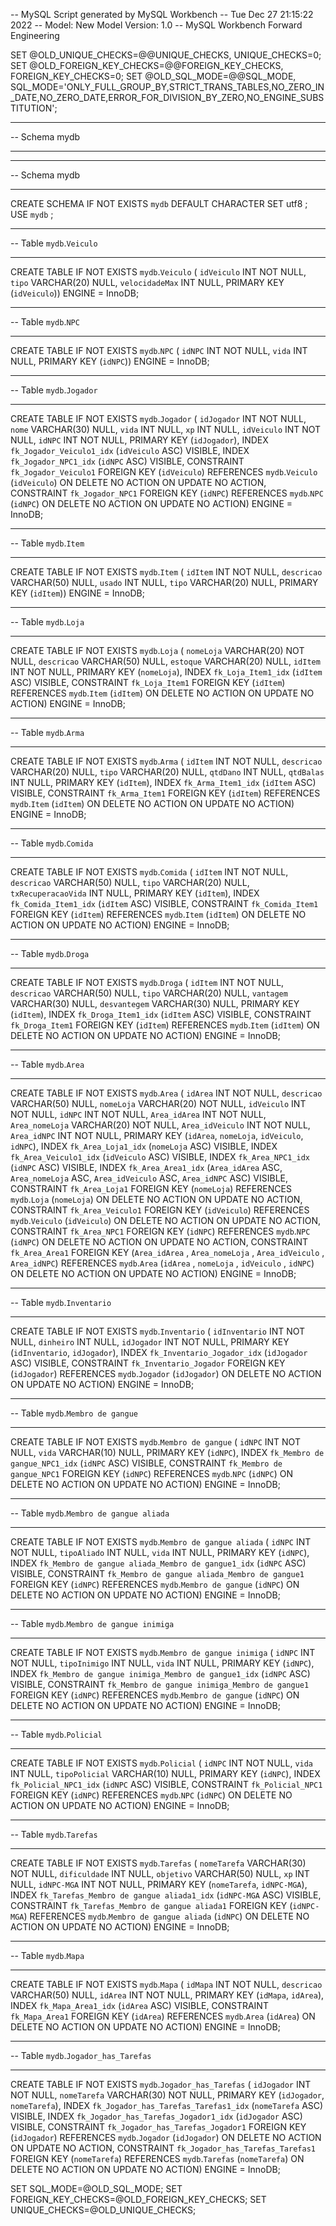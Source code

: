 -- MySQL Script generated by MySQL Workbench
-- Tue Dec 27 21:15:22 2022
-- Model: New Model    Version: 1.0
-- MySQL Workbench Forward Engineering

SET @OLD_UNIQUE_CHECKS=@@UNIQUE_CHECKS, UNIQUE_CHECKS=0;
SET @OLD_FOREIGN_KEY_CHECKS=@@FOREIGN_KEY_CHECKS, FOREIGN_KEY_CHECKS=0;
SET @OLD_SQL_MODE=@@SQL_MODE, SQL_MODE='ONLY_FULL_GROUP_BY,STRICT_TRANS_TABLES,NO_ZERO_IN_DATE,NO_ZERO_DATE,ERROR_FOR_DIVISION_BY_ZERO,NO_ENGINE_SUBSTITUTION';

-- -----------------------------------------------------
-- Schema mydb
-- -----------------------------------------------------

-- -----------------------------------------------------
-- Schema mydb
-- -----------------------------------------------------
CREATE SCHEMA IF NOT EXISTS `mydb` DEFAULT CHARACTER SET utf8 ;
USE `mydb` ;

-- -----------------------------------------------------
-- Table `mydb`.`Veiculo`
-- -----------------------------------------------------
CREATE TABLE IF NOT EXISTS `mydb`.`Veiculo` (
  `idVeiculo` INT NOT NULL,
  `tipo` VARCHAR(20) NULL,
  `velocidadeMax` INT NULL,
  PRIMARY KEY (`idVeiculo`))
ENGINE = InnoDB;


-- -----------------------------------------------------
-- Table `mydb`.`NPC`
-- -----------------------------------------------------
CREATE TABLE IF NOT EXISTS `mydb`.`NPC` (
  `idNPC` INT NOT NULL,
  `vida` INT NULL,
  PRIMARY KEY (`idNPC`))
ENGINE = InnoDB;


-- -----------------------------------------------------
-- Table `mydb`.`Jogador`
-- -----------------------------------------------------
CREATE TABLE IF NOT EXISTS `mydb`.`Jogador` (
  `idJogador` INT NOT NULL,
  `nome` VARCHAR(30) NULL,
  `vida` INT NULL,
  `xp` INT NULL,
  `idVeiculo` INT NOT NULL,
  `idNPC` INT NOT NULL,
  PRIMARY KEY (`idJogador`),
  INDEX `fk_Jogador_Veiculo1_idx` (`idVeiculo` ASC) VISIBLE,
  INDEX `fk_Jogador_NPC1_idx` (`idNPC` ASC) VISIBLE,
  CONSTRAINT `fk_Jogador_Veiculo1`
    FOREIGN KEY (`idVeiculo`)
    REFERENCES `mydb`.`Veiculo` (`idVeiculo`)
    ON DELETE NO ACTION
    ON UPDATE NO ACTION,
  CONSTRAINT `fk_Jogador_NPC1`
    FOREIGN KEY (`idNPC`)
    REFERENCES `mydb`.`NPC` (`idNPC`)
    ON DELETE NO ACTION
    ON UPDATE NO ACTION)
ENGINE = InnoDB;


-- -----------------------------------------------------
-- Table `mydb`.`Item`
-- -----------------------------------------------------
CREATE TABLE IF NOT EXISTS `mydb`.`Item` (
  `idItem` INT NOT NULL,
  `descricao` VARCHAR(50) NULL,
  `usado` INT NULL,
  `tipo` VARCHAR(20) NULL,
  PRIMARY KEY (`idItem`))
ENGINE = InnoDB;


-- -----------------------------------------------------
-- Table `mydb`.`Loja`
-- -----------------------------------------------------
CREATE TABLE IF NOT EXISTS `mydb`.`Loja` (
  `nomeLoja` VARCHAR(20) NOT NULL,
  `descricao` VARCHAR(50) NULL,
  `estoque` VARCHAR(20) NULL,
  `idItem` INT NOT NULL,
  PRIMARY KEY (`nomeLoja`),
  INDEX `fk_Loja_Item1_idx` (`idItem` ASC) VISIBLE,
  CONSTRAINT `fk_Loja_Item1`
    FOREIGN KEY (`idItem`)
    REFERENCES `mydb`.`Item` (`idItem`)
    ON DELETE NO ACTION
    ON UPDATE NO ACTION)
ENGINE = InnoDB;


-- -----------------------------------------------------
-- Table `mydb`.`Arma`
-- -----------------------------------------------------
CREATE TABLE IF NOT EXISTS `mydb`.`Arma` (
  `idItem` INT NOT NULL,
  `descricao` VARCHAR(20) NULL,
  `tipo` VARCHAR(20) NULL,
  `qtdDano` INT NULL,
  `qtdBalas` INT NULL,
  PRIMARY KEY (`idItem`),
  INDEX `fk_Arma_Item1_idx` (`idItem` ASC) VISIBLE,
  CONSTRAINT `fk_Arma_Item1`
    FOREIGN KEY (`idItem`)
    REFERENCES `mydb`.`Item` (`idItem`)
    ON DELETE NO ACTION
    ON UPDATE NO ACTION)
ENGINE = InnoDB;


-- -----------------------------------------------------
-- Table `mydb`.`Comida`
-- -----------------------------------------------------
CREATE TABLE IF NOT EXISTS `mydb`.`Comida` (
  `idItem` INT NOT NULL,
  `descricao` VARCHAR(50) NULL,
  `tipo` VARCHAR(20) NULL,
  `txRecuperacaoVida` INT NULL,
  PRIMARY KEY (`idItem`),
  INDEX `fk_Comida_Item1_idx` (`idItem` ASC) VISIBLE,
  CONSTRAINT `fk_Comida_Item1`
    FOREIGN KEY (`idItem`)
    REFERENCES `mydb`.`Item` (`idItem`)
    ON DELETE NO ACTION
    ON UPDATE NO ACTION)
ENGINE = InnoDB;


-- -----------------------------------------------------
-- Table `mydb`.`Droga`
-- -----------------------------------------------------
CREATE TABLE IF NOT EXISTS `mydb`.`Droga` (
  `idItem` INT NOT NULL,
  `descricao` VARCHAR(50) NULL,
  `tipo` VARCHAR(20) NULL,
  `vantagem` VARCHAR(30) NULL,
  `desvantegem` VARCHAR(30) NULL,
  PRIMARY KEY (`idItem`),
  INDEX `fk_Droga_Item1_idx` (`idItem` ASC) VISIBLE,
  CONSTRAINT `fk_Droga_Item1`
    FOREIGN KEY (`idItem`)
    REFERENCES `mydb`.`Item` (`idItem`)
    ON DELETE NO ACTION
    ON UPDATE NO ACTION)
ENGINE = InnoDB;


-- -----------------------------------------------------
-- Table `mydb`.`Area`
-- -----------------------------------------------------
CREATE TABLE IF NOT EXISTS `mydb`.`Area` (
  `idArea` INT NOT NULL,
  `descricao` VARCHAR(50) NULL,
  `nomeLoja` VARCHAR(20) NOT NULL,
  `idVeiculo` INT NOT NULL,
  `idNPC` INT NOT NULL,
  `Area_idArea` INT NOT NULL,
  `Area_nomeLoja` VARCHAR(20) NOT NULL,
  `Area_idVeiculo` INT NOT NULL,
  `Area_idNPC` INT NOT NULL,
  PRIMARY KEY (`idArea`, `nomeLoja`, `idVeiculo`, `idNPC`),
  INDEX `fk_Area_Loja1_idx` (`nomeLoja` ASC) VISIBLE,
  INDEX `fk_Area_Veiculo1_idx` (`idVeiculo` ASC) VISIBLE,
  INDEX `fk_Area_NPC1_idx` (`idNPC` ASC) VISIBLE,
  INDEX `fk_Area_Area1_idx` (`Area_idArea` ASC, `Area_nomeLoja` ASC, `Area_idVeiculo` ASC, `Area_idNPC` ASC) VISIBLE,
  CONSTRAINT `fk_Area_Loja1`
    FOREIGN KEY (`nomeLoja`)
    REFERENCES `mydb`.`Loja` (`nomeLoja`)
    ON DELETE NO ACTION
    ON UPDATE NO ACTION,
  CONSTRAINT `fk_Area_Veiculo1`
    FOREIGN KEY (`idVeiculo`)
    REFERENCES `mydb`.`Veiculo` (`idVeiculo`)
    ON DELETE NO ACTION
    ON UPDATE NO ACTION,
  CONSTRAINT `fk_Area_NPC1`
    FOREIGN KEY (`idNPC`)
    REFERENCES `mydb`.`NPC` (`idNPC`)
    ON DELETE NO ACTION
    ON UPDATE NO ACTION,
  CONSTRAINT `fk_Area_Area1`
    FOREIGN KEY (`Area_idArea` , `Area_nomeLoja` , `Area_idVeiculo` , `Area_idNPC`)
    REFERENCES `mydb`.`Area` (`idArea` , `nomeLoja` , `idVeiculo` , `idNPC`)
    ON DELETE NO ACTION
    ON UPDATE NO ACTION)
ENGINE = InnoDB;


-- -----------------------------------------------------
-- Table `mydb`.`Inventario`
-- -----------------------------------------------------
CREATE TABLE IF NOT EXISTS `mydb`.`Inventario` (
  `idInventario` INT NOT NULL,
  `dinheiro` INT NULL,
  `idJogador` INT NOT NULL,
  PRIMARY KEY (`idInventario`, `idJogador`),
  INDEX `fk_Inventario_Jogador_idx` (`idJogador` ASC) VISIBLE,
  CONSTRAINT `fk_Inventario_Jogador`
    FOREIGN KEY (`idJogador`)
    REFERENCES `mydb`.`Jogador` (`idJogador`)
    ON DELETE NO ACTION
    ON UPDATE NO ACTION)
ENGINE = InnoDB;


-- -----------------------------------------------------
-- Table `mydb`.`Membro de gangue`
-- -----------------------------------------------------
CREATE TABLE IF NOT EXISTS `mydb`.`Membro de gangue` (
  `idNPC` INT NOT NULL,
  `vida` VARCHAR(10) NULL,
  PRIMARY KEY (`idNPC`),
  INDEX `fk_Membro de gangue_NPC1_idx` (`idNPC` ASC) VISIBLE,
  CONSTRAINT `fk_Membro de gangue_NPC1`
    FOREIGN KEY (`idNPC`)
    REFERENCES `mydb`.`NPC` (`idNPC`)
    ON DELETE NO ACTION
    ON UPDATE NO ACTION)
ENGINE = InnoDB;


-- -----------------------------------------------------
-- Table `mydb`.`Membro de gangue aliada`
-- -----------------------------------------------------
CREATE TABLE IF NOT EXISTS `mydb`.`Membro de gangue aliada` (
  `idNPC` INT NOT NULL,
  `tipoAliado` INT NULL,
  `vida` INT NULL,
  PRIMARY KEY (`idNPC`),
  INDEX `fk_Membro de gangue aliada_Membro de gangue1_idx` (`idNPC` ASC) VISIBLE,
  CONSTRAINT `fk_Membro de gangue aliada_Membro de gangue1`
    FOREIGN KEY (`idNPC`)
    REFERENCES `mydb`.`Membro de gangue` (`idNPC`)
    ON DELETE NO ACTION
    ON UPDATE NO ACTION)
ENGINE = InnoDB;


-- -----------------------------------------------------
-- Table `mydb`.`Membro de gangue inimiga`
-- -----------------------------------------------------
CREATE TABLE IF NOT EXISTS `mydb`.`Membro de gangue inimiga` (
  `idNPC` INT NOT NULL,
  `tipoInimigo` INT NULL,
  `vida` INT NULL,
  PRIMARY KEY (`idNPC`),
  INDEX `fk_Membro de gangue inimiga_Membro de gangue1_idx` (`idNPC` ASC) VISIBLE,
  CONSTRAINT `fk_Membro de gangue inimiga_Membro de gangue1`
    FOREIGN KEY (`idNPC`)
    REFERENCES `mydb`.`Membro de gangue` (`idNPC`)
    ON DELETE NO ACTION
    ON UPDATE NO ACTION)
ENGINE = InnoDB;


-- -----------------------------------------------------
-- Table `mydb`.`Policial`
-- -----------------------------------------------------
CREATE TABLE IF NOT EXISTS `mydb`.`Policial` (
  `idNPC` INT NOT NULL,
  `vida` INT NULL,
  `tipoPolicial` VARCHAR(10) NULL,
  PRIMARY KEY (`idNPC`),
  INDEX `fk_Policial_NPC1_idx` (`idNPC` ASC) VISIBLE,
  CONSTRAINT `fk_Policial_NPC1`
    FOREIGN KEY (`idNPC`)
    REFERENCES `mydb`.`NPC` (`idNPC`)
    ON DELETE NO ACTION
    ON UPDATE NO ACTION)
ENGINE = InnoDB;


-- -----------------------------------------------------
-- Table `mydb`.`Tarefas`
-- -----------------------------------------------------
CREATE TABLE IF NOT EXISTS `mydb`.`Tarefas` (
  `nomeTarefa` VARCHAR(30) NOT NULL,
  `dificuldade` INT NULL,
  `objetivo` VARCHAR(50) NULL,
  `xp` INT NULL,
  `idNPC-MGA` INT NOT NULL,
  PRIMARY KEY (`nomeTarefa`, `idNPC-MGA`),
  INDEX `fk_Tarefas_Membro de gangue aliada1_idx` (`idNPC-MGA` ASC) VISIBLE,
  CONSTRAINT `fk_Tarefas_Membro de gangue aliada1`
    FOREIGN KEY (`idNPC-MGA`)
    REFERENCES `mydb`.`Membro de gangue aliada` (`idNPC`)
    ON DELETE NO ACTION
    ON UPDATE NO ACTION)
ENGINE = InnoDB;


-- -----------------------------------------------------
-- Table `mydb`.`Mapa`
-- -----------------------------------------------------
CREATE TABLE IF NOT EXISTS `mydb`.`Mapa` (
  `idMapa` INT NOT NULL,
  `descricao` VARCHAR(50) NULL,
  `idArea` INT NOT NULL,
  PRIMARY KEY (`idMapa`, `idArea`),
  INDEX `fk_Mapa_Area1_idx` (`idArea` ASC) VISIBLE,
  CONSTRAINT `fk_Mapa_Area1`
    FOREIGN KEY (`idArea`)
    REFERENCES `mydb`.`Area` (`idArea`)
    ON DELETE NO ACTION
    ON UPDATE NO ACTION)
ENGINE = InnoDB;


-- -----------------------------------------------------
-- Table `mydb`.`Jogador_has_Tarefas`
-- -----------------------------------------------------
CREATE TABLE IF NOT EXISTS `mydb`.`Jogador_has_Tarefas` (
  `idJogador` INT NOT NULL,
  `nomeTarefa` VARCHAR(30) NOT NULL,
  PRIMARY KEY (`idJogador`, `nomeTarefa`),
  INDEX `fk_Jogador_has_Tarefas_Tarefas1_idx` (`nomeTarefa` ASC) VISIBLE,
  INDEX `fk_Jogador_has_Tarefas_Jogador1_idx` (`idJogador` ASC) VISIBLE,
  CONSTRAINT `fk_Jogador_has_Tarefas_Jogador1`
    FOREIGN KEY (`idJogador`)
    REFERENCES `mydb`.`Jogador` (`idJogador`)
    ON DELETE NO ACTION
    ON UPDATE NO ACTION,
  CONSTRAINT `fk_Jogador_has_Tarefas_Tarefas1`
    FOREIGN KEY (`nomeTarefa`)
    REFERENCES `mydb`.`Tarefas` (`nomeTarefa`)
    ON DELETE NO ACTION
    ON UPDATE NO ACTION)
ENGINE = InnoDB;


SET SQL_MODE=@OLD_SQL_MODE;
SET FOREIGN_KEY_CHECKS=@OLD_FOREIGN_KEY_CHECKS;
SET UNIQUE_CHECKS=@OLD_UNIQUE_CHECKS;
